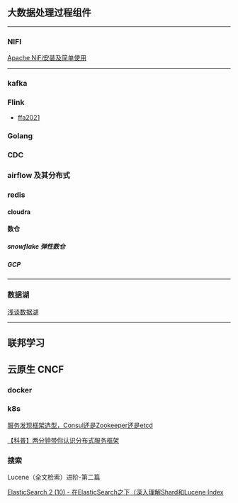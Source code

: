 

## 大数据处理过程组件
***
### NIFI
[Apache NiFi安装及简单使用](https://blog.csdn.net/xc_zhou/article/details/103285088)

***

### kafka
### Flink
- [ffa2021](https://developer.aliyun.com/special/ffa2021/live#)

### Golang
### CDC
### airflow 及其分布式
### redis 
#### cloudra
#### 数仓
##### snowflake 弹性数仓
##### GCP

***
### 数据湖
[浅谈数据湖](https://zhuanlan.zhihu.com/p/87795611)
***


## 联邦学习

## 云原生  CNCF
### docker 
### k8s

[服务发现框架选型，Consul还是Zookeeper还是etcd](https://blog.csdn.net/uxiAD7442KMy1X86DtM3/article/details/79847016)

[【科普】两分钟带你认识分布式服务框架](https://www.baidu.com/sf?pd=video_page&nid=6458137079612741149&sign=15714926416487478178&word=zookeeper&oword=zookeeper&title=【科普】两分钟带你认识分布式服务框架%3AZooKeeper&atn=index&alr=1&openapi=1&resource_id=5052&frsrcid=4185&cambrian_id=1580859622074471&sp=0&ext=%7B%22src%22%3A%22https%3A%5C%2F%5C%2Fvdse.bdstatic.com%5C%2Fe869bea12428ef7ac3932f8f7cf6c9da.mp4%3Fauthorization%3Dbce-auth-v1%252Ffb297a5cc0fb434c971b8fa103e8dd7b%252F2017-05-11T09%253A02%253A31Z%252F-1%252F%252Ff14b61d4982137d67a485640bd0c5530d67f0d1b6cb2d9043bf6945602660fd0%22%2C%22loc%22%3A%22https%3A%5C%2F%5C%2Fwww.bilibili.com%5C%2Fvideo%5C%2Fav51273334%22%2C%22log_loc%22%3A%22https%3A%5C%2F%5C%2Fwww.bilibili.com%5C%2Fvideo%5C%2Fav51273334%22%2C%22duration%22%3A%22139%22%2C%22poster%22%3A%22http%253A%252F%252Fvdposter.bdstatic.com%252F771dbf9f48be5c5e5998459138150cf8.jpeg%22%2C%22source%22%3A%22B%5Cu057e%22%2C%22s%22%3A%224fc5a291ae508fd21bb2c993d2c599d2%22%2C%22isHttps%22%3A1%2C%22isCompilation%22%3Anull%2C%22jsy%22%3A1%7D&top=%7B%22sfhs%22%3A1%2C%22_hold%22%3A2%7D&fr0=B&fr1=B&ms=1&lid=8737060204823889730&_t=1564403683042c)

### 搜索
Lucene（全文检索）进阶-第二篇

[ElasticSearch 2 (10) - 在ElasticSearch之下（深入理解Shard和Lucene Index](https://www.cnblogs.com/richaaaard/p/5227477.html）
)
